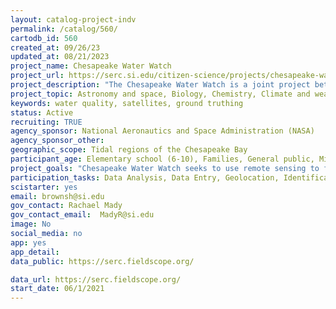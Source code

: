 ```yaml
---
layout: catalog-project-indv
permalink: /catalog/560/
cartodb_id: 560
created_at: 09/26/23
updated_at: 08/21/2023
project_name: Chesapeake Water Watch
project_url: https://serc.si.edu/citizen-science/projects/chesapeake-water-watch
project_description: "The Chesapeake Water Watch is a joint project between the Smithsonian Environmental Research Center (SERC) and the City College of New York (CCNY). Our researchers are developing new ways to use remote sensing to fill in water monitoring gaps. We are partnering with Riverkeepers and individuals like you to collect data with simple-to-use scientific equipment and smartphone applications."
project_topic: Astronomy and space, Biology, Chemistry, Climate and weather, Computers and technology, Ecology and environment, Geology and earth science, Nature and outdoors, Ocean/water and marine
keywords: water quality, satellites, ground truthing
status: Active
recruiting: TRUE
agency_sponsor: National Aeronautics and Space Administration (NASA)
agency_sponsor_other:
geographic_scope: Tidal regions of the Chesapeake Bay
participant_age: Elementary school (6-10), Families, General public, Middle school (11-13), Youth/teen (up to 17)
project_goals: "Chesapeake Water Watch seeks to use remote sensing to fill in water monitoring gaps in the Chesapeake Bay."
participation_tasks: Data Analysis, Data Entry, Geolocation, Identification, Learning, Measurement, Observation, Problem Solving, Sample Analysis, Site Selection and/or Description, Specimen/Sample Collection
scistarter: yes
email: brownsh@si.edu
gov_contact: Rachael Mady
gov_contact_email:  MadyR@si.edu
image: No
social_media: no
app: yes
app_detail: 
data_public: https://serc.fieldscope.org/

data_url: https://serc.fieldscope.org/
start_date: 06/1/2021
---
```

